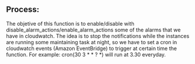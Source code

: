 ## Process:

The objetive of this function is to enable/disable with disable_alarm_actions/enable_alarm_actions some
of the alarms that we have in cloudwatch. The idea is to stop the notifications while the instances are running
some maintaining task at night, so we have to set a cron in cloudwatch events (Amazon EventBridge) to trigger at certain time the function.
For example: cron(30 3 * * ? *) will run at 3.30 everyday.